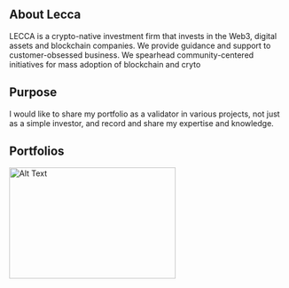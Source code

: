 ## About Lecca

LECCA is a crypto-native investment firm that invests in the Web3, digital assets and blockchain companies.
We provide guidance and support to customer-obsessed business.
We spearhead community-centered initiatives for mass adoption of blockchain and cryto

## Purpose

I would like to share my portfolio as a validator in various projects, not just as a simple investor, and record and share my expertise and knowledge.

## Portfolios

<img src="Joystream.jpg" alt="Alt Text" width="300" height="200">

